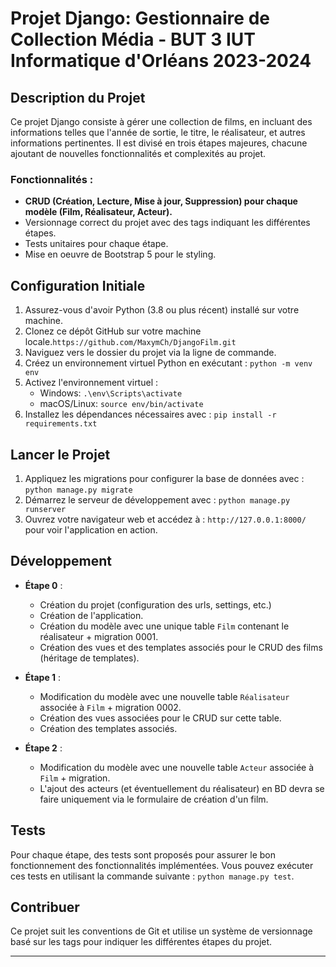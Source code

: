 # Projet Django: Gestionnaire de Collection Média - BUT 3 IUT Informatique d'Orléans 2023-2024

## Description du Projet
Ce projet Django consiste à gérer une collection de films, en incluant des informations telles que l'année de sortie, le titre, le réalisateur, et autres informations pertinentes. Il est divisé en trois étapes majeures, chacune ajoutant de nouvelles fonctionnalités et complexités au projet.

### Fonctionnalités :
- **CRUD (Création, Lecture, Mise à jour, Suppression) pour chaque modèle (Film, Réalisateur, Acteur).**
- Versionnage correct du projet avec des tags indiquant les différentes étapes.
- Tests unitaires pour chaque étape.
- Mise en oeuvre de Bootstrap 5 pour le styling.

## Configuration Initiale

1. Assurez-vous d'avoir Python (3.8 ou plus récent) installé sur votre machine. 
2. Clonez ce dépôt GitHub sur votre machine locale.`https://github.com/MaxymCh/DjangoFilm.git`
3. Naviguez vers le dossier du projet via la ligne de commande.
4. Créez un environnement virtuel Python en exécutant : `python -m venv env`
5. Activez l'environnement virtuel :
    - Windows: `.\env\Scripts\activate`
    - macOS/Linux: `source env/bin/activate`
6. Installez les dépendances nécessaires avec : `pip install -r requirements.txt`

## Lancer le Projet

1. Appliquez les migrations pour configurer la base de données avec : `python manage.py migrate`
2. Démarrez le serveur de développement avec : `python manage.py runserver`
3. Ouvrez votre navigateur web et accédez à : `http://127.0.0.1:8000/` pour voir l'application en action.

## Développement

- **Étape 0** :
    - Création du projet (configuration des urls, settings, etc.)
    - Création de l'application.
    - Création du modèle avec une unique table `Film` contenant le réalisateur + migration 0001.
    - Création des vues et des templates associés pour le CRUD des films (héritage de templates).

- **Étape 1** :
    - Modification du modèle avec une nouvelle table `Réalisateur` associée à `Film` + migration 0002.
    - Création des vues associées pour le CRUD sur cette table.
    - Création des templates associés.

- **Étape 2** :
    - Modification du modèle avec une nouvelle table `Acteur` associée à `Film` + migration.
    - L'ajout des acteurs (et éventuellement du réalisateur) en BD devra se faire uniquement via le formulaire de création d'un film.

## Tests

Pour chaque étape, des tests sont proposés pour assurer le bon fonctionnement des fonctionnalités implémentées. Vous pouvez exécuter ces tests en utilisant la commande suivante : `python manage.py test`.

## Contribuer

Ce projet suit les conventions de Git et utilise un système de versionnage basé sur les tags pour indiquer les différentes étapes du projet.



---

